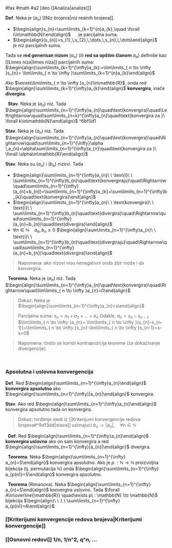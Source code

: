 #fax #math #a2 [deo [[Analiza|analize]]]

**Def**. Neka je $(a_{n})$ [[Niz brojeva|niz realnih brojeva]].
- $\begin{align}s_{n}=\sum\limits_{k=1}^{n}a_{k},\quad \forall i\in\mathbb{N}\end{align}$ $\quad$ je parcijalna suma.
- $\begin{align}(s_{n})=s_{1},\,s_{2},\,\dots,\,s_{n},\,\dots\end{align}$ $\quad$ je niz parcijalnih suma.

Tada se **red generisan nizom** $(a_{n})$ $\Big($ili **red sa opštim članom** $a_{n}$$\Big)$ definiše kao [[Limes niza|limes niza]] parcijalnih suma:
$\begin{align}\sum\limits_{k=1}^{\infty}a_{k}:=\lim\limits_{ n \to \infty }s_{n}= \lim\limits_{ n \to \infty }\sum\limits_{k=1}^{n}a_{k}\end{align}$

Ako $\exists\lim\limits_{ n \to \infty }s_{n}\in\mathbb{R}$, onda red $\begin{align}\sum\limits_{k=1}^{\infty}a_{k}\end{align}$ **konvergira**, inače **divergira**.

$\:$
**Stav**. Neka je $(a_{n})$ niz. Tada
$\begin{align}\sum\limits_{n=1}^{\infty}a_{n}\quad\text{konvergira}\quad\Leftrightarrow\quad\sum\limits_{n=k}^{\infty}a_{n}\quad\text{konvergira za }\ \forall k\in\mathbb{N}\end{align}$ ^6bf0d1

**Stav**. Neka je $(a_{n})$ niz. Tada
$\begin{align}\sum\limits_{n=1}^{\infty}a_{n}\quad\text{konvergira}\quad\Rightarrow\quad\sum\limits_{n=1}^{\infty}\alpha \,a_{n}=\alpha\sum\limits_{n=1}^{\infty}a_{n}\quad\text{konvergira za }\ \forall \alpha\in\mathbb{R}\end{align}$

**Stav**. Neka su $(a_{n})$ i $(b_{n})$ nizovi. Tada
- $\begin{align}\sum\limits_{n=1}^{\infty}a_{n}\ \ \text{i}\ \ \sum\limits_{n=1}^{\infty}b_{n}\quad\text{konvergiraju}\quad\Rightarrow\quad\sum\limits_{n=1}^{\infty}(a_{n}+b_{n})=\sum\limits_{n=1}^{\infty}a_{k}+\sum\limits_{n=1}^{\infty}b_{k}\quad\text{konvergira}\end{align}$
$\:$
- $\begin{align}\sum\limits_{n=1}^{\infty}a_{n}\ \ \text{konvergira}\ \ \text{i}\ \ \sum\limits_{n=1}^{\infty}b_{n}\quad\text{divergira}\quad\Rightarrow\quad\sum\limits_{n=1}^{\infty}(a_{n}+b_{n})\quad\text{divergira}\end{align}$
$\:$ 
- $\forall n\in \mathbb{N}\quad a_{n},\,b_{n}\geqslant0$
$\begin{align}\sum\limits_{n=1}^{\infty}a_{n}\ \ \text{i}\ \ \sum\limits_{n=1}^{\infty}b_{n}\quad\text{divergiraju}\quad\Rightarrow\quad\sum\limits_{n=1}^{\infty}(a_{n}+b_{n})\quad\text{divergira}\end{align}$
> Napomena: ako nizovi nisu nenegativni onda zbir može i da konvergira.

$\:$
**Teorema**. Neka je $(a_{n})$ niz. Tada
$\begin{align}\sum\limits_{n=1}^{\infty}a_{n}\quad\text{konvergira}\quad\Rightarrow\quad\lim\limits_{ n \to \infty }a_{n}=0\end{align}$
> Dokaz:
> Neka je $\begin{align}\sum\limits_{n=1}^{\infty}a_{n}=s\end{align}$
> 
> Parcijalna suma: $s_{n}=a_{1}+a_{2}+\dots+a_{n}$
> Odakle, $a_{n}=s_{n}-s_{n-1}$
> $\lim\limits_{ n \to \infty }a_{n}= \lim\limits_{ n \to \infty }(s_{n}-s_{n-1})=\lim\limits_{ n \to \infty }s_{n}-\lim\limits_{ n \to \infty }s_{n-1}=s-s=0$

> Napomena: često se koristi kontrapozicija teoreme (za dokazivanje divergencije).

$\:$
### Apsolutna i uslovna konvergencija

**Def**. Red $\begin{align}\sum\limits_{n=1}^{\infty}a_{n}\end{align}$ **konvergira apsolutno** ako $\begin{align}\sum\limits_{n=1}^{\infty}|a_{n}|\end{align}$ konvergira.

**Stav**. Ako red $\begin{align}\sum\limits_{n=1}^{\infty}a_{n}\end{align}$ konvergira apsolutno tada on konvergira.
> Dokaz: tvrđenje sledi iz [[Kriterijumi konvergencije redova brojeva#^9d13dd|stava]] uzimajući $b_{n}:=|a_{n}|,\quad\forall n\in\mathbb{N}$

$\:$
**Def**. Red $\begin{align}\sum\limits_{n=1}^{\infty}a_{n}\end{align}$ **konvergira uslovno** ako on sam konvergira a red $\begin{align}\sum\limits_{n=1}^{\infty}|a_{n}|\end{align}$ divergira.

$\:$
**Teorema**. Neka  $\begin{align}\sum\limits_{n=1}^{\infty} a_{n}=S\end{align}$ konvergira apsolutno. Ako je $p\ : \mathbb{N} \to \mathbb{N}$ proizvoljna bijekcija (tj. permutacija $\mathbb{N}$) onda $\begin{align}\sum\limits_{n=1}^{\infty} a_{p(n)}=S\end{align}$ konvergira apsolutno.

$\:$
**Teorema** (Rimanova). Neka  $\begin{align}\sum\limits_{n=1}^{\infty} a_{n}=S\end{align}$ konvergira uslovno. Tada $\forall A\in\overline{\mathbb{R}} \quad\exists p\ : \mathbb{N} \to \mathbb{N}$  bijekcija $\begin{align}\ \ :\ \ \sum\limits_{n=1}^{\infty} a_{p(n)}=A\end{align}$ 

### [[Kriterijumi konvergencije redova brojeva|Kriterijumi konvergencije]]
### [[Osnovni redovi]] 1/n, 1/n^2, q^n, ...